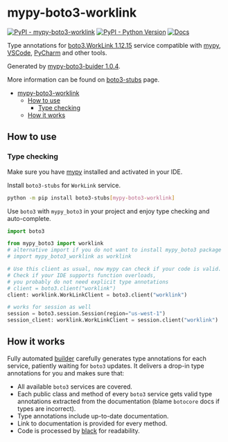 # mypy-boto3-worklink

[![PyPI - mypy-boto3-worklink](https://img.shields.io/pypi/v/mypy-boto3-worklink.svg?color=blue)](https://pypi.org/project/mypy-boto3-worklink)
[![PyPI - Python Version](https://img.shields.io/pypi/pyversions/mypy-boto3-worklink.svg?color=blue)](https://pypi.org/project/mypy-boto3-worklink)
[![Docs](https://img.shields.io/readthedocs/mypy-boto3-builder.svg?color=blue)](https://mypy-boto3-builder.readthedocs.io/)

Type annotations for
[boto3.WorkLink 1.12.15](https://boto3.amazonaws.com/v1/documentation/api/1.12.15/reference/services/worklink.html#WorkLink) service
compatible with [mypy](https://github.com/python/mypy), [VSCode](https://code.visualstudio.com/),
[PyCharm](https://www.jetbrains.com/pycharm/) and other tools.

Generated by [mypy-boto3-buider 1.0.4](https://github.com/vemel/mypy_boto3_builder).

More information can be found on [boto3-stubs](https://pypi.org/project/boto3-stubs/) page.

- [mypy-boto3-worklink](#mypy-boto3-worklink)
  - [How to use](#how-to-use)
    - [Type checking](#type-checking)
  - [How it works](#how-it-works)

## How to use

### Type checking

Make sure you have [mypy](https://github.com/python/mypy) installed and activated in your IDE.

Install `boto3-stubs` for `WorkLink` service.

```bash
python -m pip install boto3-stubs[mypy-boto3-worklink]
```

Use `boto3` with `mypy_boto3` in your project and enjoy type checking and auto-complete.

```python
import boto3

from mypy_boto3 import worklink
# alternative import if you do not want to install mypy_boto3 package
# import mypy_boto3_worklink as worklink

# Use this client as usual, now mypy can check if your code is valid.
# Check if your IDE supports function overloads,
# you probably do not need explicit type annotations
# client = boto3.client("worklink")
client: worklink.WorkLinkClient = boto3.client("worklink")

# works for session as well
session = boto3.session.Session(region="us-west-1")
session_client: worklink.WorkLinkClient = session.client("worklink")

```

## How it works

Fully automated [builder](https://github.com/vemel/mypy_boto3_builder) carefully generates
type annotations for each service, patiently waiting for `boto3` updates. It delivers
a drop-in type annotations for you and makes sure that:

- All available `boto3` services are covered.
- Each public class and method of every `boto3` service gets valid type annotations
  extracted from the documentation (blame `botocore` docs if types are incorrect).
- Type annotations include up-to-date documentation.
- Link to documentation is provided for every method.
- Code is processed by [black](https://github.com/psf/black) for readability.